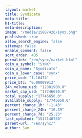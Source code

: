 ```yaml
---
layout: market
title: Syndicate
meta-title: 
h1-title: 
meta-description: 
image: "/media/15887426/synx.png"
published: true
allow_search_engine: false
sitemap: false
enable_comment: false
sort_order: 405
permalink: "/en/synx/market.html"
coin_a_symbol: "SYNX"
coin_a_name: "Syndicate"
coin_a_lower_case: "synx"
price_usd: "1.16474"
price_btc: "0.00009913"
24h_volume_usd: "12081900.0"
market_cap_usd: "17746650.0"
total_supply: "17746650.0"
available_supply: "17746650.0"
percent_change_1h: "-1.43"
percent_change_24h: "10.39"
percent_change_7d: "25.23"
last_updated: "1517140750"
parent-url: "/en/synx/"
author: Sam
---
```


